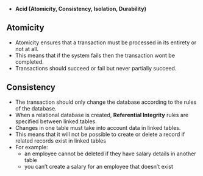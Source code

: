 - **Acid (Atomicity, Consistency, Isolation, Durability)**

## Atomicity
- Atomicity ensures that a transaction must be processed in its entirety or not at all.
- This means that if the system fails then the transaction wont be completed. 
- Transactions should succeed or fail but never partially succeed.

## Consistency
- The transaction should only change the database according to the rules of the database.
- When a relational database is created, **Referential Integrity** rules are specified between linked tables.
- Changes in one table must take into account data in linked tables.
- This means that it will not be possible to create or delete a record if related records exist in linked tables
- For example:
	- an employee cannot be deleted if they have salary details in another table
	- you can’t create a salary for an employee that doesn’t exist